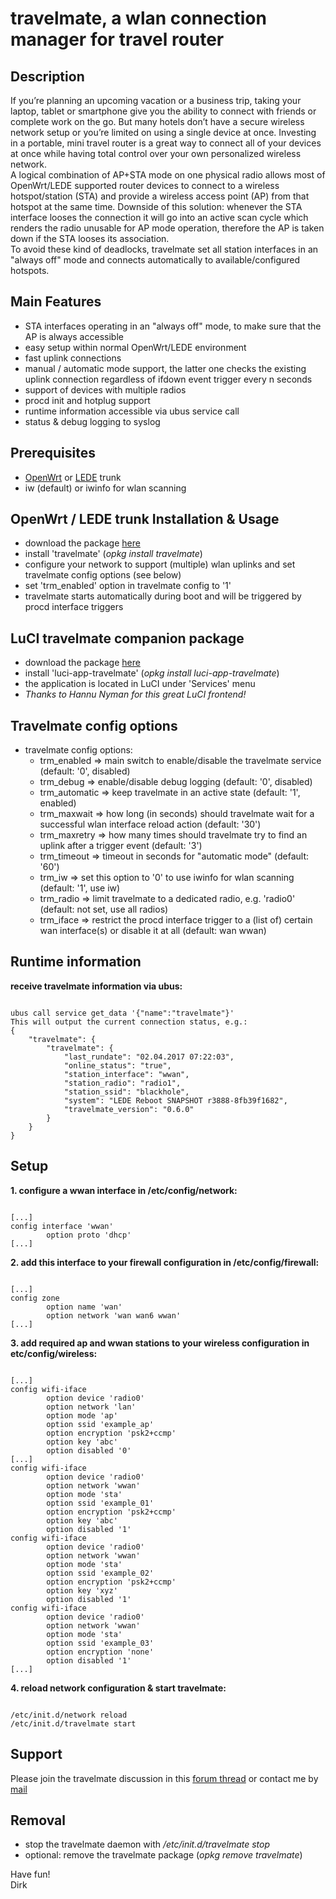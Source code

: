 # travelmate, a wlan connection manager for travel router

## Description
If you’re planning an upcoming vacation or a business trip, taking your laptop, tablet or smartphone give you the ability to connect with friends or complete work on the go. But many hotels don’t have a secure wireless network setup or you’re limited on using a single device at once. Investing in a portable, mini travel router is a great way to connect all of your devices at once while having total control over your own personalized wireless network.  
A logical combination of AP+STA mode on one physical radio allows most of OpenWrt/LEDE supported router devices to connect to a wireless hotspot/station (STA) and provide a wireless access point (AP) from that hotspot at the same time. Downside of this solution: whenever the STA interface looses the connection it will go into an active scan cycle which renders the radio unusable for AP mode operation, therefore the AP is taken down if the STA looses its association.  
To avoid these kind of deadlocks, travelmate set all station interfaces in an "always off" mode and connects automatically to available/configured hotspots.  

## Main Features
* STA interfaces operating in an "always off" mode, to make sure that the AP is always accessible
* easy setup within normal OpenWrt/LEDE environment
* fast uplink connections
* manual / automatic mode support, the latter one checks the existing uplink connection regardless of ifdown event trigger every n seconds
* support of devices with multiple radios
* procd init and hotplug support
* runtime information accessible via ubus service call
* status & debug logging to syslog

## Prerequisites
* [OpenWrt](https://openwrt.org) or [LEDE](https://www.lede-project.org) trunk
* iw (default) or iwinfo for wlan scanning

## OpenWrt / LEDE trunk Installation & Usage
* download the package [here](https://downloads.lede-project.org/snapshots/packages/x86_64/packages)
* install 'travelmate' (_opkg install travelmate_)
* configure your network to support (multiple) wlan uplinks and set travelmate config options (see below)
* set 'trm\_enabled' option in travelmate config to '1'
* travelmate starts automatically during boot and will be triggered by procd interface triggers

## LuCI travelmate companion package
* download the package [here](https://downloads.lede-project.org/snapshots/packages/x86_64/luci)
* install 'luci-app-travelmate' (_opkg install luci-app-travelmate_)
* the application is located in LuCI under 'Services' menu
* _Thanks to Hannu Nyman for this great LuCI frontend!_

## Travelmate config options
* travelmate config options:
    * trm\_enabled => main switch to enable/disable the travelmate service (default: '0', disabled)
    * trm\_debug => enable/disable debug logging (default: '0', disabled)
    * trm\_automatic => keep travelmate in an active state (default: '1', enabled)
    * trm\_maxwait => how long (in seconds) should travelmate wait for a successful wlan interface reload action (default: '30')
    * trm\_maxretry => how many times should travelmate try to find an uplink after a trigger event (default: '3')
    * trm\_timeout => timeout in seconds for "automatic mode" (default: '60')
    * trm\_iw => set this option to '0' to use iwinfo for wlan scanning (default: '1', use iw)
    * trm\_radio => limit travelmate to a dedicated radio, e.g. 'radio0' (default: not set, use all radios)
    * trm\_iface => restrict the procd interface trigger to a (list of) certain wan interface(s) or disable it at all (default: wan wwan)


## Runtime information

**receive travelmate information via ubus:**
<pre><code>
ubus call service get_data '{"name":"travelmate"}'
This will output the current connection status, e.g.:
{
    "travelmate": {
        "travelmate": {
            "last_rundate": "02.04.2017 07:22:03",
            "online_status": "true",
            "station_interface": "wwan",
            "station_radio": "radio1",
            "station_ssid": "blackhole",
            "system": "LEDE Reboot SNAPSHOT r3888-8fb39f1682",
            "travelmate_version": "0.6.0"
        }
    }
}
</code></pre>

## Setup
**1. configure a wwan interface in /etc/config/network:**
<pre><code>
[...]
config interface 'wwan'
        option proto 'dhcp'
[...]
</code></pre>

**2. add this interface to your firewall configuration in /etc/config/firewall:**
<pre><code>
[...]
config zone
        option name 'wan'
        option network 'wan wan6 wwan'
[...]
</code></pre>

**3. add required ap and wwan stations to your wireless configuration in etc/config/wireless:**
<pre><code>
[...]
config wifi-iface
        option device 'radio0'
        option network 'lan'
        option mode 'ap'
        option ssid 'example_ap'
        option encryption 'psk2+ccmp'
        option key 'abc'
        option disabled '0'
[...]
config wifi-iface
        option device 'radio0'
        option network 'wwan'
        option mode 'sta'
        option ssid 'example_01'
        option encryption 'psk2+ccmp'
        option key 'abc'
        option disabled '1'
config wifi-iface
        option device 'radio0'
        option network 'wwan'
        option mode 'sta'
        option ssid 'example_02'
        option encryption 'psk2+ccmp'
        option key 'xyz'
        option disabled '1'
config wifi-iface
        option device 'radio0'
        option network 'wwan'
        option mode 'sta'
        option ssid 'example_03'
        option encryption 'none'
        option disabled '1'
[...]
</code></pre>

**4. reload network configuration & start travelmate:**
<pre><code>
/etc/init.d/network reload
/etc/init.d/travelmate start
</code></pre>

## Support
Please join the travelmate discussion in this [forum thread](https://forum.openwrt.org/viewtopic.php?id=67697) or contact me by [mail](mailto:dev@brenken.org)  

## Removal
* stop the travelmate daemon with _/etc/init.d/travelmate stop_
* optional: remove the travelmate package (_opkg remove travelmate_)

Have fun!  
Dirk  

